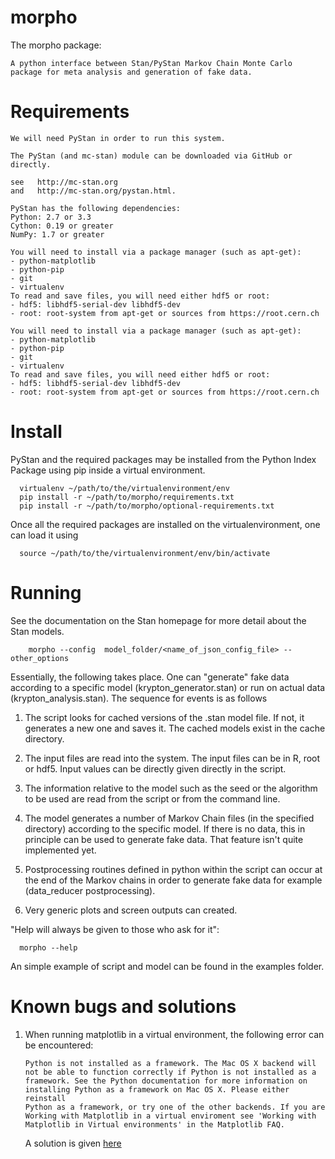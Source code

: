 morpho
======
The morpho package:

    A python interface between Stan/PyStan Markov Chain Monte Carlo package for meta analysis and generation of fake data.


Requirements
======
	We will need PyStan in order to run this system.

	The PyStan (and mc-stan) module can be downloaded via GitHub or directly.

	see   http://mc-stan.org
	and   http://mc-stan.org/pystan.html.

	PyStan has the following dependencies:
	Python: 2.7 or 3.3
	Cython: 0.19 or greater
	NumPy: 1.7 or greater

	You will need to install via a package manager (such as apt-get):
	- python-matplotlib
	- python-pip
	- git
	- virtualenv
	To read and save files, you will need either hdf5 or root:
	- hdf5: libhdf5-serial-dev libhdf5-dev
	- root: root-system from apt-get or sources from https://root.cern.ch

	You will need to install via a package manager (such as apt-get):
	- python-matplotlib
	- python-pip
	- git
	- virtualenv
	To read and save files, you will need either hdf5 or root:
	- hdf5: libhdf5-serial-dev libhdf5-dev
	- root: root-system from apt-get or sources from https://root.cern.ch

Install
======
  PyStan and the required packages may be installed from the Python Index Package using pip inside a virtual environment.

      virtualenv ~/path/to/the/virtualenvironment/env
      pip install -r ~/path/to/morpho/requirements.txt
      pip install -r ~/path/to/morpho/optional-requirements.txt

  Once all the required packages are installed on the virtualenvironment, one can load it using

      source ~/path/to/the/virtualenvironment/env/bin/activate

Running
======

  See the documentation on the Stan homepage for more detail about the Stan models.

	  	morpho --config  model_folder/<name_of_json_config_file> --other_options

  Essentially, the following takes place.  One can "generate" fake data according to a specific model (krypton_generator.stan) or run on actual data (krypton_analysis.stan).  The sequence for events is as follows

  1.  The script looks for cached versions of the .stan model file.  If not, it generates a new one and saves it.  The cached models exist in the cache directory.

  2.  The input files are read into the system.  The input files can be in R, root or hdf5. Input values can be directly given directly in the script.

  3. The information relative to the model such as the seed or the algorithm to be used are read from the script or from the command line.

  4.  The model generates a number of Markov Chain files (in the specified directory) according to the specific model.  If there is no data, this in principle can be used to generate fake data.  That feature isn't quite implemented yet.

  5.  Postprocessing routines defined in python within the script can occur at the end of the Markov chains in order to generate fake data for example (data_reducer postprocessing).

  6. Very generic plots and screen outputs can created.

  "Help will always be given to those who ask for it":

      morpho --help

  An simple example of script and model can be found in the examples folder.

Known bugs and solutions
======	  
1.  When running matplotlib in a virtual environment, the following error can be encountered:

    ```
    Python is not installed as a framework. The Mac OS X backend will not be able to function correctly if Python is not installed as a
    framework. See the Python documentation for more information on installing Python as a framework on Mac OS X. Please either reinstall
    Python as a framework, or try one of the other backends. If you are Working with Matplotlib in a virtual enviroment see 'Working with
    Matplotlib in Virtual environments' in the Matplotlib FAQ.
    ```
    A solution is given [here](http://stackoverflow.com/questions/21784641/installation-issue-with-matplotlib-python)
